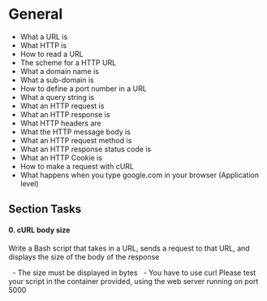 # General

- What a URL is
- What HTTP is
- How to read a URL
- The scheme for a HTTP URL
- What a domain name is
- What a sub-domain is
- How to define a port number in a URL
- What a query string is
- What an HTTP request is
- What an HTTP response is
- What HTTP headers are
- What the HTTP message body is
- What an HTTP request method is
- What an HTTP response status code is
- What an HTTP Cookie is
- How to make a request with cURL
- What happens when you type google.com in your browser (Application level)

## Section Tasks

#### 0. cURL body size 

Write a Bash script that takes in a URL, sends a request to that URL, and displays the size of the body of the response

&nbsp; - The size must be displayed in bytes
&nbsp; - You have to use curl
Please test your script in the container provided, using the web server running on port 5000

